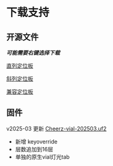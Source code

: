 # 下载支持

## 开源文件

***可能需要右键选择下载***

<a href="https://raw.githubusercontent.com/pretendancers/pretendancers.github.io/refs/heads/main/public/plates/ortholinear.dxf">直列定位板</a>

<a href="https://raw.githubusercontent.com/pretendancers/pretendancers.github.io/refs/heads/main/public/plates/staggered.dxf">斜列定位板</a>

<a href="https://raw.githubusercontent.com/pretendancers/pretendancers.github.io/refs/heads/main/public/plates/universal.dxf">兼容定位板</a>

## 固件

v2025-03 更新 
<a href="https://raw.githubusercontent.com/pretendancers/pretendancers.github.io/refs/heads/main/public/firmwares/Cheerz-vial-202503.uf2">Cheerz-vial-202503.uf2</a>

- 新增 keyoverride
- 层数追加到16层
- 单独的原生vial灯光tab

<!-- ![](/downloads/Cheerz-vial-202503.uf2.uf2) -->